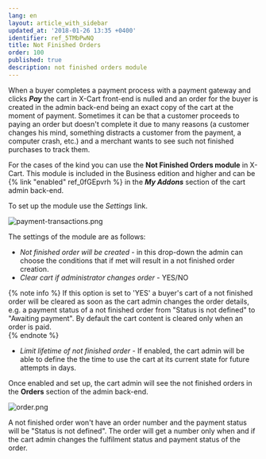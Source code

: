 ```yaml
---
lang: en
layout: article_with_sidebar
updated_at: '2018-01-26 13:35 +0400'
identifier: ref_5TMbPwNQ
title: Not Finished Orders
order: 100
published: true
description: not finished orders module
---
```

When a buyer completes a payment process with a payment gateway and clicks _**Pay**_  the cart in X-Cart front-end is nulled and an order for the buyer is created in the admin back-end being an exact copy of the cart at the moment of payment.  Sometimes it can be that a customer proceeds to paying an order but doesn't complete it due to many reasons (a customer changes his mind, something distracts a customer from the payment, a computer crash, etc.) and a merchant wants to see such not finished purchases to track them. 

For the cases of the kind you can use the **Not Finished Orders module** in X-Cart. This module is included in the Business edition and higher and can be {% link "enabled" ref_0fGEpvrh %} in the _**My Addons**_ section of the cart admin back-end.

To set up the module use the _Settings_ link.

![payment-transactions.png]({{site.baseurl}}/attachments/ref_5TMbPwNQ/payment-transactions.png)

The settings of the module are as follows:

* _Not finished order will be created_  - in this drop-down the admin can choose the conditions that if met will result in a not finished order creation.
* _Clear cart if administrator changes order_ - YES/NO

{% note info %}
If this option is set to 'YES' a buyer's cart of a not finished order will be cleared as soon as the cart admin changes the order details, e.g. a payment status of a not finished order from "Status is not defined" to "Awaiting payment". By default the cart content is cleared only when an order is paid.  
{% endnote %}


* _Limit lifetime of not finished order_ - If enabled, the cart admin will be able to define the the time to use the cart at its current state for future attempts in days. 

Once enabled and set up, the cart admin will see the not finished orders in the **Orders** section of the admin back-end.

![order.png]({{site.baseurl}}/attachments/ref_5TMbPwNQ/order.png)

A not finished order won't have an order number and the payment status will be "Status is not defined". The order will get a number only when and if the cart admin changes the fulfilment status and payment status of the order.
